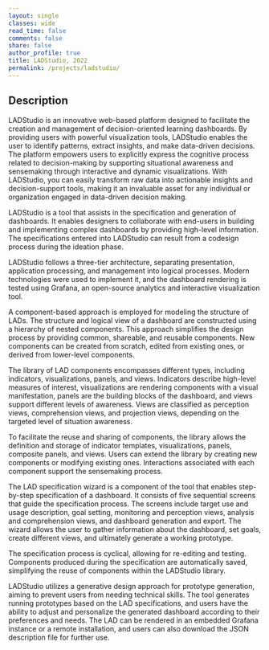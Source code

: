 ```yaml
---
layout: single
classes: wide
read_time: false
comments: false
share: false
author_profile: true
title: LADStudio, 2022
permalink: /projects/ladstudio/
---
```


## Description

LADStudio is an innovative web-based platform designed to facilitate the creation and management of decision-oriented learning dashboards. By providing users with powerful visualization tools, LADStudio enables the user to identify patterns, extract insights, and make data-driven decisions. The platform empowers users to explicitly express the cognitive process related to decision-making by supporting situational awareness and sensemaking through interactive and dynamic visualizations. With LADStudio, you can easily transform raw data into actionable insights and decision-support tools, making it an invaluable asset for any individual or organization engaged in data-driven decision making.

LADStudio is a tool that assists in the specification and generation of dashboards. It enables designers to collaborate with end-users in building and implementing complex dashboards by providing high-level information. The specifications entered into LADStudio can result from a codesign process during the ideation phase.

LADStudio follows a three-tier architecture, separating presentation, application processing, and management into logical processes. Modern technologies were used to implement it, and the dashboard rendering is tested using Grafana, an open-source analytics and interactive visualization tool.

A component-based approach is employed for modeling the structure of LADs. The structure and logical view of a dashboard are constructed using a hierarchy of nested components. This approach simplifies the design process by providing common, shareable, and reusable components. New components can be created from scratch, edited from existing ones, or derived from lower-level components.

The library of LAD components encompasses different types, including indicators, visualizations, panels, and views. Indicators describe high-level measures of interest, visualizations are rendering components with a visual manifestation, panels are the building blocks of the dashboard, and views support different levels of awareness. Views are classified as perception views, comprehension views, and projection views, depending on the targeted level of situation awareness.

To facilitate the reuse and sharing of components, the library allows the definition and storage of indicator templates, visualizations, panels, composite panels, and views. Users can extend the library by creating new components or modifying existing ones. Interactions associated with each component support the sensemaking process.

The LAD specification wizard is a component of the tool that enables step-by-step specification of a dashboard. It consists of five sequential screens that guide the specification process. The screens include target use and usage description, goal setting, monitoring and perception views, analysis and comprehension views, and dashboard generation and export. The wizard allows the user to gather information about the dashboard, set goals, create different views, and ultimately generate a working prototype.

The specification process is cyclical, allowing for re-editing and testing. Components produced during the specification are automatically saved, simplifying the reuse of components within the LADStudio library.

LADStudio utilizes a generative design approach for prototype generation, aiming to prevent users from needing technical skills. The tool generates running prototypes based on the LAD specifications, and users have the ability to adjust and personalize the generated dashboard according to their preferences and needs. The LAD can be rendered in an embedded Grafana instance or a remote installation, and users can also download the JSON description file for further use.
